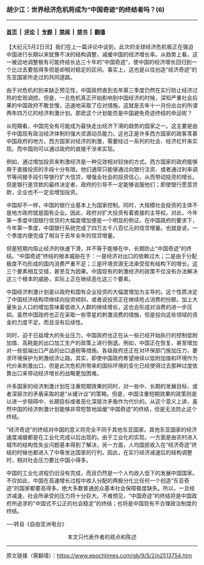 ### 胡少江：世界经济危机将成为“中国奇迹”的终结者吗？(6)

---

#### [首页](../../../..?n2513754) &nbsp;|&nbsp; [评论](../../../../../epoch-comment?n2513754) &nbsp;|&nbsp; [专题](../../../../../epoch-special?n2513754) &nbsp;|&nbsp; [禁闻](../../../../../epoch-news?n2513754) &nbsp;|&nbsp; [禁书](../../../../../books?n2513754) &nbsp;|&nbsp; [翻墙](https://github.com/gfw-breaker/nogfw/blob/master/README.md?n2513754)


<div class="post_content" id="artbody" itemprop="articleBody">
 <!-- article content begin -->
 <p>
  【大纪元5月2日讯】我们在上一篇评论中谈到，此次的全球经济危机极正在强迫中国进行长期以来犹豫不决的结构调整，减缓中国的经济增长率。从趋势上看，这一被迫地调整极有可能终结长达三十年的“中国奇迹”，使中国的经济增长回归到一个比过去要低得多但是却相对稳定的区间。事实上，这也是以往创造“经济奇迹”的东亚国家所走过的共同道路。
 </p>
 <p>
  由于对危机的到来缺乏预见性，中国政府直到去年第三季度仍然在实行防止经济过热的宏观调控。但是，一旦危机真正开始影响到中国经济的时候，深知严重社会后果的中国政府不敢怠慢，迅速地采取了应对措施。这就是去年十一月份出台的所谓两年四万亿的经济刺激计划。那麽这个计划能否是中国避免奇迹终结的命运呢？
 </p>
 <p>
  从短期看，中国完全有可能成为最快走出经济下滑的趋势的国家之一。这主要是由于中国现有政治经济体制的强大资源动员能力。这也正是许多西方国家的政客羡慕中国政府的地方。西方国家对经济的刺激，需要经过一系列的社会、经济杠杆来实现。而中国则可以通过政府的直接干涉来实现。
 </p>
 <p>
  例如，通过增加投资来刺激经济是一种见效相对较快的方式。西方国家的政府能够用于直接投资的手段十分有限。他们通常只能够通过向银行注资、或者通过利率调节等间接手段引导银行扩大信贷，增强全社会的投资信心，从而带动投资的增长。但是银行是贷款的最终决定者，政府的引导不一定能够说服他们；即使银行愿意贷款，企业也不一定会增加投资。
 </p>
 <p>
  中国却不一样，中国的银行业基本上为国家控制。同时，大规模社会投资的主体不是地方政府就是国有企业。因此，政府对扩大投资有着直接的主导权。对此，今年第一季度中国银行信贷的大幅度增加便是一个明显的例证。在中国政府的要求下，今年第一季度，中国银行系统完成了四万五千八百亿元的信贷增量。也就是说，一个季度内便完成了相当于去年全年的信贷增量。
 </p>
 <p>
  但是短期内阻止经济的快速下滑，并不等于能够在中、长期防止“中国奇迹”的终结。“中国奇迹”终结的根本威胁在于：一是经济对出口的依赖过大；二是由于分配极度不均形成的国内消费严重不足；三是环境资源无法承受现有结构下的增长。这三个要素相互交错，甚至互为因果。中国现有的刺激经济的政策不仅没有办法解决这三个根本的威胁，实际上正在继续恶化这三个要素。
 </p>
 <p>
  中国经济刺激计划是以政府和国有企业投资的大幅度增加为主导的。这个性质决定了中国经济结构项继续向投资倾斜，或者说投资正在继续抢占消费的份额。加上大量失业人口的增加意味着低收入人群的继续增长，这也会形成对消费的进一步压抑。虽然中国政府也正在采取一些零星的刺激消费的措施，但是投向这些领域的资金的力度不足。而且没有后续性。
 </p>
 <p>
  同时，迫于日益增大的失业压力，中国政府也正在从一些已经开始执行的控制低附加值、高耗能的出口加工生产的政策上进行倒退。例如，中国正在恢复、甚至增加对一些低端出口产品的出口退税等措施。各级政府还正在对环保部门施加压力，要求环境保护为刺激经济让路。其实，即使中国政府希望继续以低附加值和环境作为代价来刺激出口，但是此次危机所带来的国际环境的变化已经使得过去那种过度依靠出口来带动经济增长的战略更加困难。
 </p>
 <p>
  许多国家的经济刺激计划在注重短期效果的同时，对一些中、长期的发展目标、或者深层次的矛盾采取的是“从缓计议”的策略。但是，中国注重短期效果的政策则是以进一步阻碍中、长期目标或者恶化深层次矛盾作为代价的。从这个意义上讲，虽然中国的经济刺激计划能够非常短暂地延缓“中国奇迹”的终结，但是无法防止这个终结。
 </p>
 <p>
  “经济奇迹”的终结对中国的意义将完全不同于其他东亚国家。其他东亚国家的经济速度减缓都是在工业化完成以后出现的。由于工业化的实现，一方面是由农村进入城市的结构性失业问题基本得到了解决，另一方面，人均国民收入在“经济奇迹”终结的时候也都进入了中等发达国家的行列。因此，在实行经济减速后的结构调整时，相对社会压力要比中国小得多。
 </p>
 <p>
  中国的工业化进程仍旧没有完成，而且仍然是一个人均收入低下的发展中国国家。不仅如此，中国在高速增长过程中收入分配的两极分化比任何一个创造“东亚奇迹”的国家都要高得多。绝大多数普通民众基本社会保障极度缺失。所以，一旦经济减速，社会所承受的压力将十分巨大。不难预见，“中国奇迹”的终结将是中国政府所追求的“中国式不公正的社会稳定”的终结；也将是中国现有不合理政治制度的终结。
 </p>
 <p>
  ──转自《自由亚洲电台》
  <font color="#ffffff">
   (http://www.dajiyuan.com)
  </font>
  <br/>
  <center>
   <font class="GY13">
    本文只代表作者的观点和陈述
   </font>
  </center>
 </p>
 <!-- article content end -->
 <div id="below_article_ad">
 </div>
</div>


---

原文链接（需翻墙）：https://www.epochtimes.com/gb/9/5/2/n2513754.htm